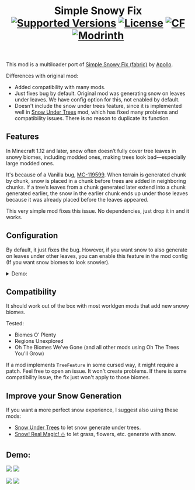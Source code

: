 #   

<h1 align="center">Simple Snowy Fix  <br>
	<a href="https://www.curseforge.com/minecraft/mc-mods/simple-snowy-fix-forge-fabric/files"><img src="https://cf.way2muchnoise.eu/versions/1211256(c70039).svg" alt="Supported Versions"></a>
	<a href="https://github.com/KostromDan/Simple-Snowy-Fix/blob/main/LICENSE"><img src="https://img.shields.io/github/license/KostromDan/Crash-Assistant?style=flat&color=900c3f" alt="License"></a>
	<a href="https://www.curseforge.com/minecraft/mc-mods/simple-snowy-fix-forge-fabric"><img src="http://cf.way2muchnoise.eu/1211256.svg" alt="CF"></a>
    <a href="https://modrinth.com/mod/simple-snowy-fix-(forge-fabric)"><img src="https://img.shields.io/modrinth/dt/3WP3HZRG?logo=modrinth&label=&suffix=%20&style=flat&color=242629&labelColor=5ca424&logoColor=1c1c1c" alt="Modrinth"></a>
    <br><br>
</h1>

This mod is a multiloader port of [Simple Snowy Fix (fabric)](https://github.com/Apollounknowndev/simple-snowy-fix) by [Apollo](https://github.com/Apollounknowndev).

Differences with original mod:

- Added compatibility with many mods.
- Just fixes bug by default. Original mod was generating snow on leaves under leaves. We have config option for this,
  not enabled by default.
- Doesn't include the snow under trees feature, since it is implemented well
  in [Snow Under Trees](https://github.com/bl4ckscor3/SnowUnderTrees) mod,
  which has fixed many problems and compatibility issues. There is no reason to duplicate its function.

## Features

In Minecraft 1.12 and later, snow often doesn’t fully cover tree leaves in snowy biomes,
including modded ones, making trees look bad—especially large modded ones.

It's because of a Vanilla bug, [MC-119599](https://bugs.mojang.com/browse/MC/issues/MC-119599).
When terrain is generated chunk by chunk, snow is placed in a chunk before trees are added in neighboring chunks.
If a tree’s leaves from a chunk generated later extend into a chunk generated earlier,
the snow in the earlier chunk ends up under those leaves because it was already placed before the leaves appeared.

This very simple mod fixes this issue. No dependencies, just drop it in and it works.

## Configuration

By default, it just fixes the bug.
However, if you want snow to also generate on leaves under other leaves,
you can enable this feature in the mod config (If you want snow biomes to look snowier).

<details>
  <summary>Demo:</summary>
  <img src="https://KostromDan.github.io/Simple-Snowy-Fix/demo_images/vanilla_leaves.gif" alt="Vanilla Leaves">
  <img src="https://KostromDan.github.io/Simple-Snowy-Fix/demo_images/BYWG_leaves.gif" alt="BYWG Leaves">
</details>

## Compatibility

It should work out of the box with most worldgen mods that add new snowy biomes.

Tested:

- Biomes O' Plenty
- Regions Unexplored
- Oh The Biomes We've Gone (and all other mods using Oh The Trees You'll Grow)

If a mod implements `TreeFeature` in some cursed way, it might require a patch. Feel free to open an issue.
It won't create problems. If there is some compatibility issue, the fix just won't apply to those biomes.

## Improve your Snow Generation

If you want a more perfect snow experience, I suggest also using these mods:

* [Snow Under Trees](https://github.com/bl4ckscor3/SnowUnderTrees) to let snow generate under trees.
* [Snow! Real Magic! ⛄](https://github.com/Snownee/SnowRealMagic) to let grass, flowers, etc. generate with snow.

## Demo:

![](https://KostromDan.github.io/Simple-Snowy-Fix/demo_images/vanilla.gif)
![](https://KostromDan.github.io/Simple-Snowy-Fix/demo_images/vanilla_map.gif)

![](https://KostromDan.github.io/Simple-Snowy-Fix/demo_images/BYWG.gif)
![](https://KostromDan.github.io/Simple-Snowy-Fix/demo_images/BYWG_map.gif)

